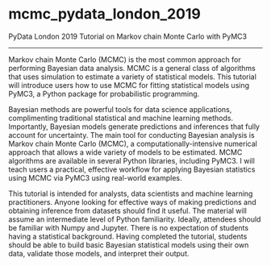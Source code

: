 # mcmc_pydata_london_2019
PyData London 2019 Tutorial on Markov chain Monte Carlo with PyMC3

---

Markov chain Monte Carlo (MCMC) is the most common approach for performing Bayesian data analysis. MCMC is a general class of algorithms that uses simulation to estimate a variety of statistical models. This tutorial will introduce users how to use MCMC for fitting statistical models using PyMC3, a Python package for probabilistic programming.

Bayesian methods are powerful tools for data science applications, complimenting traditional statistical and machine learning methods. Importantly, Bayesian models generate predictions and inferences that fully account for uncertainty. The main tool for conducting Bayesian analysis is Markov chain Monte Carlo (MCMC), a computationally-intensive numerical approach that allows a wide variety of models to be estimated. MCMC algorithms are available in several Python libraries, including PyMC3. I will teach users a practical, effective workflow for applying Bayesian statistics using MCMC via PyMC3 using real-world examples.

This tutorial is intended for analysts, data scientists and machine learning practitioners. Anyone looking for effective ways of making predictions and obtaining inference from datasets should find it useful. The material will assume an intermediate level of Python familiarity. Ideally, attendees should be familiar with Numpy and Jupyter. There is no expectation of students having a statistical background. Having completed the tutorial, students should be able to build basic Bayesian statistical models using their own data, validate those models, and interpret their output.